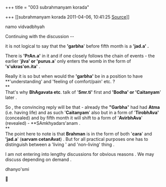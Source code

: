 +++
title = "003 subrahmanyam korada"

+++
[[subrahmanyam korada	2011-04-06, 10:41:25 [Source](https://groups.google.com/g/bvparishat/c/Sri5fCo3BOM)]]



namo vidvadbhyah  
  
Continuing with the discussion --  
  
it is not logical to say that the **'garbha**' before fifth month is a **'jad.a' .**  
  
There is **'PrAn.a'** in it and if one closely follows the chain of events - the earlier '**jIva' or 'purus.a**' only enters the womb in the form of **'s'ukras'on.ita'** .  
  
Really it is so but when would the **'garbha'** be in a position to have **'understanding' and 'feeling of comfort/pain' etc. ?  
**  
That's why **BhAgavata etc**. talk of '**Smr.ti'** first and **'Bodha' or 'Caitanyam**' later .  
  
So , the convincing reply will be that - already the **"Garbha**" had had **Atma** (i.e. having life) and as such '**Caitanyam**' also but in a form of '**TirobhAva'** (concealed) and by fifth month it will shift to a form of '**AvirbhAva**' (revealed) - **SAmkhyadars'anam .  
**  
The point here to note is that **Brahman** is in the form of both '**cara**' and **'jad.a**' (**sarvam cetanAvat**) . But for all practical purposes one has to distinguish between a 'living ' and 'non-living' thing .  
  
I am not entering into lengthy discussions for obvious reasons . We may discuss depending on demand .  
  
dhanyo'smi



